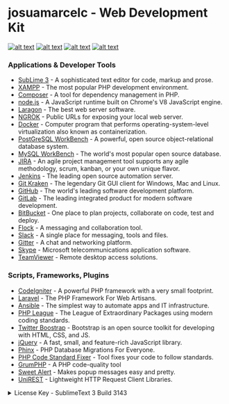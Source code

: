 # josuamarcelc - Web Development Kit

[![alt text][1.1]][1]
[![alt text][2.1]][2]
[![alt text][3.1]][3]
[![alt text][6.1]][6]

[1.1]: http://i.imgur.com/tXSoThF.png (twitter icon with padding)
[2.1]: http://i.imgur.com/P3YfQoD.png (facebook icon with padding)
[3.1]: http://i.imgur.com/yCsTjba.png (google plus icon with padding)
[6.1]: http://i.imgur.com/0o48UoR.png (github icon with padding)

[1]: http://www.twitter.com/josuamarcelc
[2]: http://www.facebook.com/JMCorp
[3]: https://plus.google.com/+JosuaMarcelC
[6]: http://www.github.com/josuamarcelc

### Applications & Developer Tools
* [SubLime 3] - A sophisticated text editor for code, markup and prose.
* [XAMPP] - The most popular PHP development environment. 
* [Composer] - A tool for dependency management in PHP.
* [node.js] - A JavaScript runtime built on Chrome's V8 JavaScript engine.
* [Laragon] - The best web server software.
* [NGROK] - Public URLs for exposing your local web server.
* [Docker] - Computer program that performs operating-system-level virtualization also known as containerization.
* [PostGreSQL WorkBench] - A powerful, open source object-relational database system.
* [MySQL WorkBench] - The world's most popular open source database.
* [JIRA] - An agile project management tool supports any agile methodology, scrum, kanban, or your own unique flavor.
* [Jenkins] - The leading open source automation server.
* [Git Kraken] - The legendary Git GUI client for Windows, Mac and Linux.
* [GitHub] - The world's leading software development platform.
* [GitLab] - The leading integrated product for modern software development.
* [BitBucket] - One place to plan projects, collaborate on code, test and deploy.
* [Flock] - A messaging and collaboration tool.
* [Slack] - A single place for messaging, tools and files.
* [Gitter] - A chat and networking platform.
* [Skype] - Microsoft telecommunications application software.
* [TeamViewer] - Remote desktop access solutions.


### Scripts, Frameworks, Plugins
* [CodeIgniter] - A powerful PHP framework with a very small footprint.
* [Laravel] - The PHP Framework For Web Artisans.
* [Ansible] - The simplest way to automate apps and IT infrastructure.
* [PHP League] - The League of Extraordinary Packages using modern coding standards.
* [Twitter Boostrap] - Bootstrap is an open source toolkit for developing with HTML, CSS, and JS.
* [jQuery] - A fast, small, and feature-rich JavaScript library.
* [Phinx] - PHP Database Migrations For Everyone.
* [PHP Code Standard Fixer] - Tool fixes your code to follow standards.
* [GrumPHP] - A PHP code-quality tool
* [Sweet Alert] - Makes popup messages easy and pretty.
* [UniREST] - Lightweight HTTP Request Client Libraries.


<details>
<summary>License Key - SublimeText 3 Build 3143</summary>

```c
—– BEGIN LICENSE —–
ZYNGA INC.
50 User License
EA7E-811825
927BA117 84C9300F 4A0CCBC4 34A56B44
985E4562 59F2B63B CCCFF92F 0E646B83
0FD6487D 1507AE29 9CC4F9F5 0A6F32E3
0343D868 C18E2CD5 27641A71 25475648
309705B3 E468DDC4 1B766A18 7952D28C
E627DDBA 960A2153 69A2D98A C87C0607
45DC6049 8C04EC29 D18DFA40 442C680B
1342224D 44D90641 33A3B9F2 46AADB8F
—— END LICENSE ——
```

</details>
    
   [CodeIgniter]: <https://codeigniter.com/>
   [Laravel]: <https://laravel.com/>
   [Ansible]: <https://www.ansible.com/>
   [PHP League]: <https://thephpleague.com/>
   [Twitter Boostrap]: <https://getbootstrap.com/>
   [jQuery]: <https://jquery.com/>
   [Phinx]: <https://phinx.org/>
   [PHP Code Standard Fixer]: <https://github.com/FriendsOfPHP/PHP-CS-Fixer#php-coding-standards-fixer>
   [GrumPHP]: <https://github.com/phpro/grumphp>
   [Sweet Alert]: <https://sweetalert2.github.io/>
   [Sublime 3]: <https://www.sublimetext.com/>
   [XAMPP]: <https://www.apachefriends.org/>
   [Composer]: <https://getcomposer.org/>
   [node.js]: <https://nodejs.org/en/>
   [Laragon]: <https://laragon.org/>
   [NGROK]: <https://ngrok.com/>
   [Docker]: <https://www.docker.com/>
   [Flock]: <https://flock.com/>
   [Slack]: <https://slack.com/>
   [Gitter]: <https://gitter.im/>
   [Skype]: <https://www.skype.com/en/>
   [TeamViewer]: <https://www.teamviewer.com/en/>
   [PostGreSQL WorkBench]: <https://data36.com/install-sql-workbench-postgresql/>
   [MySQL WorkBench]: <https://www.mysql.com/products/workbench/>
   [JIRA]: <https://www.atlassian.com/software/jira>
   [Git Kraken]: <https://www.gitkraken.com/>
   [GitHub]: <https://github.com/>
   [GitLab]: <https://gitlab.com/>
   [BitBucket]: <https://bitbucket.org/>
   [Jenkins]: <https://jenkins.io/>
   [uniREST]: <http://unirest.io/>